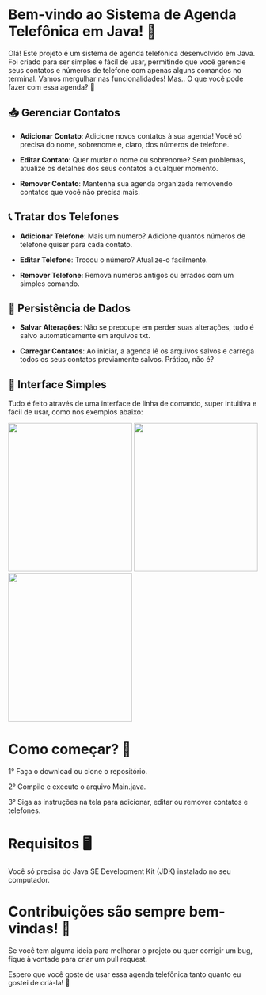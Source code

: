 # Bem-vindo ao Sistema de Agenda Telefônica em Java! 📒

Olá! Este projeto é um sistema de agenda telefônica desenvolvido em Java. Foi criado para ser simples e fácil de usar, permitindo que você gerencie seus contatos e números de telefone com apenas alguns comandos no terminal. Vamos mergulhar nas funcionalidades! Mas.. O que você pode fazer com essa agenda? 🌟

## 📥 Gerenciar Contatos

- **Adicionar Contato**: Adicione novos contatos à sua agenda! Você só precisa do nome, sobrenome e, claro, dos números de telefone.

- **Editar Contato**: Quer mudar o nome ou sobrenome? Sem problemas, atualize os detalhes dos seus contatos a qualquer momento.

- **Remover Contato**: Mantenha sua agenda organizada removendo contatos que você não precisa mais.

  

## 📞 Tratar dos Telefones

- **Adicionar Telefone**: Mais um número? Adicione quantos números de telefone quiser para cada contato.

- **Editar Telefone**: Trocou o número? Atualize-o facilmente.

- **Remover Telefone**: Remova números antigos ou errados com um simples comando.

  

## 💾 Persistência de Dados

- **Salvar Alterações**: Não se preocupe em perder suas alterações, tudo é salvo automaticamente em arquivos txt.

- **Carregar Contatos**: Ao iniciar, a agenda lê os arquivos salvos e carrega todos os seus contatos previamente salvos. Prático, não é?

  

## 👀 Interface Simples

Tudo é feito através de uma interface de linha de comando, super intuitiva e fácil de usar, como nos exemplos abaixo:

<img src="https://github.com/engdvj/agenda-contatos/assets/153877813/9b4a6814-ede7-463f-aafa-e9179a776178" width="250" height="300"> <img src="https://github.com/engdvj/agenda-contatos/assets/153877813/2ec9389b-f0d6-433d-b95a-da2a1561141e" width="250" height="300"> <img src="https://github.com/engdvj/agenda-contatos/assets/153877813/1cb02f28-fc7a-4552-a12b-5791675a8a91" width="250" height="300">



# Como começar? 🚀

1° Faça o download ou clone o repositório.

2° Compile e execute o arquivo Main.java.

3° Siga as instruções na tela para adicionar, editar ou remover contatos e telefones.



# Requisitos 🖥️

Você só precisa do Java SE Development Kit (JDK) instalado no seu computador.


# Contribuições são sempre bem-vindas! 🤝

Se você tem alguma ideia para melhorar o projeto ou quer corrigir um bug, fique à vontade para criar um pull request.

Espero que você goste de usar essa agenda telefônica tanto quanto eu gostei de criá-la! 🎉
